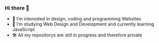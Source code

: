 ### Hi there 👋

- 👀 I’m interested in design, coding and programming Websites
- 🌱 I’m studying Web Design and Development and currently learning JavaScript
- 🛠️ All my repositorys are still in progress and therefore private

